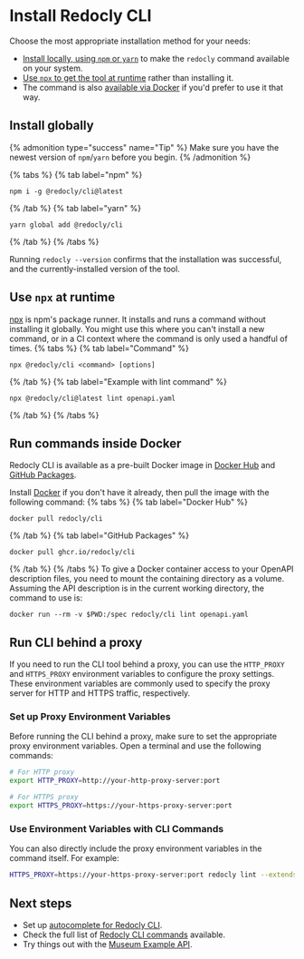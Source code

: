 # Install Redocly CLI

Choose the most appropriate installation method for your needs:

- [Install locally, using `npm` or `yarn`](#install-globally) to make the `redocly` command available on your system.
- [Use `npx` to get the tool at runtime](#use-npx-at-runtime) rather than installing it.
- The command is also [available via Docker](#docker) if you'd prefer to use it that way.

## Install globally

{% admonition type="success" name="Tip" %}
Make sure you have the newest version of `npm`/`yarn` before you begin.
{% /admonition %}

{% tabs %}
{% tab label="npm" %}

```shell
npm i -g @redocly/cli@latest
```

{% /tab  %}
{% tab label="yarn" %}

```shell
yarn global add @redocly/cli
```

{% /tab  %}
{% /tabs  %}

Running `redocly --version` confirms that the installation was successful, and the currently-installed version of the tool.

## Use `npx` at runtime

[npx](https://docs.npmjs.com/cli/v9/commands/npx/) is npm's package runner. It installs and runs a command without installing it globally. You might use this where you can't install a new command, or in a CI context where the command is only used a handful of times.
{% tabs %}
{% tab label="Command" %}

```shell
npx @redocly/cli <command> [options]
```

{% /tab  %}
{% tab label="Example with lint command" %}

```shell
npx @redocly/cli@latest lint openapi.yaml
```

{% /tab  %}
{% /tabs  %}

## <a id="docker"></a>Run commands inside Docker

Redocly CLI is available as a pre-built Docker image in [Docker Hub](https://hub.docker.com/r/redocly/cli) and [GitHub Packages](https://github.com/Redocly/redocly-cli/pkgs/container/cli).

Install [Docker](https://docs.docker.com/get-docker/) if you don't have it already, then pull the image with the following command:
{% tabs %}
{% tab label="Docker Hub" %}

```shell
docker pull redocly/cli
```

{% /tab  %}
{% tab label="GitHub Packages" %}

```shell
docker pull ghcr.io/redocly/cli
```

{% /tab  %}
{% /tabs  %}
To give a Docker container access to your OpenAPI description files, you need to mount the containing directory as a volume. Assuming the API description is in the current working directory, the command to use is:

```shell Example with lint command
docker run --rm -v $PWD:/spec redocly/cli lint openapi.yaml
```

## Run CLI behind a proxy

If you need to run the CLI tool behind a proxy, you can use the `HTTP_PROXY` and `HTTPS_PROXY` environment variables to configure the proxy settings. These environment variables are commonly used to specify the proxy server for HTTP and HTTPS traffic, respectively.

### Set up Proxy Environment Variables

Before running the CLI behind a proxy, make sure to set the appropriate proxy environment variables. Open a terminal and use the following commands:

```bash
# For HTTP proxy
export HTTP_PROXY=http://your-http-proxy-server:port

# For HTTPS proxy
export HTTPS_PROXY=https://your-https-proxy-server:port
```

### Use Environment Variables with CLI Commands

You can also directly include the proxy environment variables in the command itself. For example:

```bash
HTTPS_PROXY=https://your-https-proxy-server:port redocly lint --extends minimal openapi.yaml
```

## Next steps

- Set up [autocomplete for Redocly CLI](./guides/autocomplete.md).
- Check the full list of [Redocly CLI commands](./commands/index.md) available.
- Try things out with the [Museum Example API](https://github.com/Redocly/museum-openapi-example).

